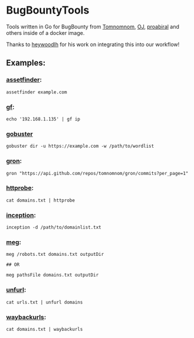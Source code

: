 # BugBountyTools
Tools written in Go for BugBounty from [Tomnomnom](https://github.com/tomnomnom), [OJ](https://github.com/OJ), [proabiral](https://github.com/proabiral) and others inside of a docker image. 

Thanks to [heywoodlh](https://github.com/heywoodlh) for his work on integrating this into our workflow!

## Examples:

### [assetfinder](https://github.com/tomnomnom/assetfinder):

```
assetfinder example.com
```

### [gf](https://github.com/tomnomnom/gf):

```
echo '192.168.1.135' | gf ip
```

### [gobuster](https://github.com/OJ/gobuster)
```
gobuster dir -u https://example.com -w /path/to/wordlist
```

### [gron](https://github.com/tomnomnom/gron): 
```
gron "https://api.github.com/repos/tomnomnom/gron/commits?per_page=1"
```

### [httprobe](https://github.com/tomnomnom/httprobe):
```
cat domains.txt | httprobe
```

### [inception](https://github.com/proabiral/inception):
```
inception -d /path/to/domainlist.txt
```

### [meg](https://github.com/tomnomnom/meg):
```
meg /robots.txt domains.txt outputDir

## OR 

meg pathsFile domains.txt outputDir
```


### [unfurl](https://github.com/tomnomnom/unfurl):
```
cat urls.txt | unfurl domains
```

### [waybackurls](https://github.com/tomnomnom/waybackurls):
```
cat domains.txt | waybackurls
```
